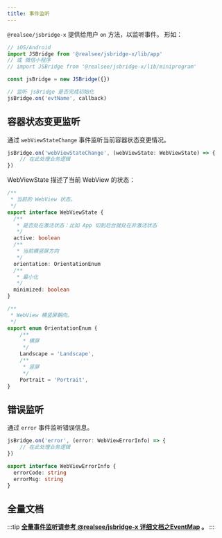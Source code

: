 ```yaml
---
title: 事件监听
---
```


`@realsee/jsbridge-x` 提供给用户 `on` 方法，以监听事件。
形如：

```ts
// iOS/Android
import JSBridge from '@realsee/jsbridge-x/lib/app'
// 或 微信小程序
// import JSBridge from '@realsee/jsbridge-x/lib/miniprogram'

const jsBridge = new JSBridge({})

// 监听 jsBridge 是否完成初始化
jsBridge.on('evtName', callback)
```

## 容器状态变更监听

通过 `webViewStateChange` 事件监听当前容器状态变更情况。

```ts
jsBridge.on('webViewStateChange', (webViewState: WebViewState) => {
    // 在此处理业务逻辑
})
```

WebViewState 描述了当前 WebView 的状态：

```ts title="WebViewState 类型声明"
/**
 * 当前的 WebView 状态。
 */
export interface WebViewState {
  /**
   * 是否处在激活状态：比如 App 切到后台就处在非激活状态
   */
  active: boolean
  /**
   * 当前横竖屏方向
   */
  orientation: OrientationEnum
  /**
   * 最小化
   */
  minimized: boolean
}
```

```ts title="WebView 横竖屏朝向枚举"
/**
 * WebView 横竖屏朝向。
 */
export enum OrientationEnum {
    /**
     * 横屏
     */
    Landscape = 'Landscape',
    /**
     * 竖屏
     */
    Portrait = 'Portrait',
}
```

## 错误监听

通过 `error` 事件监听错误信息。

```ts
jsBridge.on('error', (error: WebViewErrorInfo) => {
    // 在此处理业务逻辑
})
```


```ts title="WebView 错误信息声明"
export interface WebViewErrorInfo {
  errorCode: string
  errorMsg: string
}
```

## 全量文档
:::tip
**[全量事件监听请参考 @realsee/jsbridge-x 详细文档之EventMap](https://unpkg.com/@realsee/jsbridge-x/docs/modules/jsBridge.html#EventMap) 。**
:::
